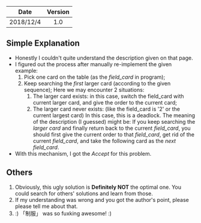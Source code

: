 |Date|Version|
|:-:|:-:|
|2018/12/4|1.0|

## Simple Explanation
- Honestly I couldn't quite understand the description given on that page.
- I figured out the process after manually re-implement the given example:
    1. Pick one card on the table (as the *field_card* in program);
    2. Keep searching the *first* larger card (according to the given sequence); Here we may encounter 2 situations:
        1. The larger card exists: in this case, switch the field_card with current larger card, and give the order to the current card;
        2. The larger card never exists: (like the field_card is '2' or the current largest card) In this case, this is a deadlock. The meaning of the description (I guessed) might be: If you keep searching the *larger card* and finally return back to the current *field_card*, you should first give the current order to that *field_card*, get rid of the current *field_card*, and take the following card as the *next field_card*.
- With this mechanism, I got the *Accept* for this problem. 

## Others
1. Obviously, this ugly solution is **Definitely NOT** the optimal one. You could search for others' solutions and learn from those.
2. If my understanding was wrong and you got the author's point, please please tell me about that.
3. :) 「制服」 was so fuxking awesome! :)

